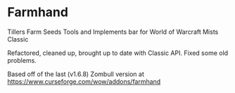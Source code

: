 # Farmhand
Tillers Farm Seeds Tools and Implements bar for World of Warcraft Mists Classic

Refactored, cleaned up, brought up to date with Classic API.
Fixed some old problems.

Based off of the last (v1.6.8) Zombull version at https://www.curseforge.com/wow/addons/farmhand
